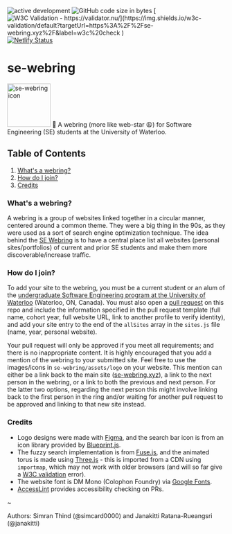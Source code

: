 ![active development](https://img.shields.io/badge/active%20dev-yes-brightgreen.svg)
![GitHub code size in bytes](https://img.shields.io/github/languages/code-size/simcard0000/se-webring.svg)
[![W3C Validation - https://validator.nu/](https://img.shields.io/w3c-validation/default?targetUrl=https%3A%2F%2Fse-webring.xyz%2F&label=w3c%20check
)](https://validator.nu/?doc=https%3A%2F%2Fse-webring.xyz%2F)
[![Netlify Status](https://api.netlify.com/api/v1/badges/4b02e235-809d-4b58-a8b6-e1facb3562a8/deploy-status)](https://app.netlify.com/sites/eager-mccarthy-ee07e5/deploys)
# se-webring
<img alt="se-webring icon" src="https://github.com/simcard0000/se-webring/blob/main/assets/logo/logo_bg_b.png" width="100" height="100">
💜 A webring (more like web-star 😩) for Software Engineering (SE) students at the University of Waterloo.

## Table of Contents
1. [What's a webring?](#whats-a-webring)
2. [How do I join?](#how-do-i-join)
3. [Credits](#credits)

### What's a webring?
A webring is a group of websites linked together in a circular manner, centered around a common theme. They were a big thing in the 90s, as they were used as a sort of search engine optimization technique. The idea behind the [SE Webring](https://se-webring.xyz/) is to have a central place list all websites (personal sites/portfolios) of current and prior SE students and make them more discoverable/increase traffic.

### How do I join?
To add your site to the webring, you must be a current student or an alum of the [undergraduate Software Engineering program at the University of Waterloo](https://uwaterloo.ca/future-students/programs/software-engineering) (Waterloo, ON, Canada). You must also open a [pull request](https://github.com/simcard0000/se-webring/pulls) on this repo and include the information specified in the pull request template (full name, cohort year, full website URL, link to another profile to verify identity), and add your site entry to the end of the `allSites` array in the `sites.js` file (name, year, personal website).

Your pull request will only be approved if you meet all requirements; and there is no inappropriate content. It is highly encouraged that you add a mention of the webring to your submitted site. Feel free to use the images/icons in `se-webring/assets/logo` on your website. This mention can either be a link back to the main site ([se-webring.xyz](https://se-webring.xyz/)), a link to the next person in the webring, or a link to both the previous and next person. For the latter two options, regarding the next person this might involve linking back to the first person in the ring and/or waiting for another pull request to be approved and linking to that new site instead. 

### Credits 
* Logo designs were made with [Figma](https://www.figma.com), and the search bar icon is from an icon library provided by [Blueprint.js](https://blueprintjs.com/docs/#icons). 
* The fuzzy search implementation is from [Fuse.js](https://fusejs.io/), and the animated torus is made using [Three.js](https://threejs.org/) - this is imported from a CDN using `importmap`, which may not work with older browsers (and will so far give a [W3C validation](https://validator.w3.org/about.html) error).
* The website font is DM Mono (Colophon Foundry) via [Google Fonts](https://fonts.google.com/specimen/DM+Mono). 
* [AccessLint](https://accesslint.com) provides accessibility checking on PRs.

~

Authors: Simran Thind (@simcard0000) and Janakitti Ratana-Rueangsri (@janakitti)
